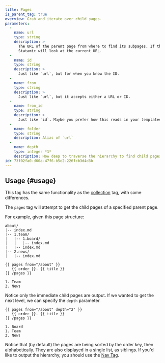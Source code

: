 ```yaml
---
title: Pages
is_parent_tag: true
overview: Grab and iterate over child pages.
parameters:
  -
    name: url
    type: string
    description: >
      The URL of the parent page from where to find its subpages. If this parameter isn’t specified, 
      Statamic will look at the current URL.
  -
    name: id
    type: string
    description: >
      Just like `url`, but for when you know the ID.
  -
    name: from
    type: string
    description: >
      Just like `url`, but it accepts either a URL or ID.
  -
    name: from_id
    type: string
    description: >
      Just like `id`. Maybe you prefer how this reads in your templates.
  -
    name: folder
    type: string
    description: Alias of `url`
  -
    name: depth
    type: integer *1*
    description: How deep to traverse the hierarchy to find child pages.
id: 73f02fa0-d60a-47f6-b5c2-226fcb3d4d8b
---
```

## Usage {#usage}

This tag has the same functionality as the [collection](collection) tag, with some differences.

The `pages` tag will attempt to get the child pages of a specified parent page.

For example, given this page structure:

``` .language-files
about/
|-- index.md
|-- 1.team/
|   |-- 1.board/
|   |   |-- index.md
|   |-- index.md
|-- 2.news/
|   |-- index.md
```

```
{{ pages from="/about" }}
   {{ order }}. {{ title }}
{{ /pages }}
```

``` .language-output
1. Team
2. News
```

Notice only the immediate child pages are output. If we wanted to get the next level, we can specify the `depth` parameter.

```
{{ pages from="/about" depth="2" }}
   {{ order }}. {{ title }}
{{ /pages }}
```

``` .language-output
1. Board
1. Team
2. News
```

Notice that (by default) the pages are being sorted by the order key, then alphabetically. They are also displayed in a
single list, as siblings. If you'd like to output the hierarchy, you should use the [Nav Tag](/tags/nav).

[collection]: /tags/collection
